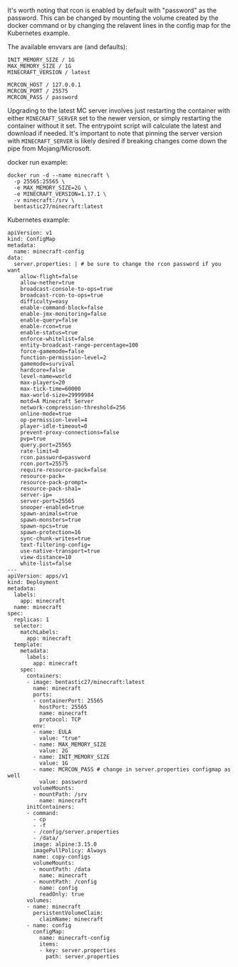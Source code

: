 It's worth noting that rcon is enabled by default with "password" as the password. This can be changed by mounting the volume created by the docker command or by changing the relavent lines in the config map for the Kubernetes example.

The available envvars are (and defaults):

```
INIT_MEMORY_SIZE / 1G
MAX_MEMORY_SIZE / 1G
MINECRAFT_VERSION / latest

MCRCON_HOST / 127.0.0.1
MCRCON_PORT / 25575
MCRCON_PASS / password
```

Upgrading to the latest MC server involves just restarting the container with either `MINECRAFT_SERVER` set to the newer version, or simply restarting the container without it set. The entrypoint script will calculate the latest and download if needed. It's important to note that pinning the server version with `MINECRAFT_SERVER` is likely desired if breaking changes come down the pipe from Mojang/Microsoft.

docker run example:

```
docker run -d --name minecraft \
  -p 25565:25565 \
  -e MAX_MEMORY_SIZE=2G \
  -e MINECRAFT_VERSION=1.17.1 \
  -v minecraft:/srv \
  bentastic27/minecraft:latest
```

Kubernetes example:

```
apiVersion: v1
kind: ConfigMap
metadata:
  name: minecraft-config
data:
  server.properties: | # be sure to change the rcon password if you want
    allow-flight=false
    allow-nether=true
    broadcast-console-to-ops=true
    broadcast-rcon-to-ops=true
    difficulty=easy
    enable-command-block=false
    enable-jmx-monitoring=false
    enable-query=false
    enable-rcon=true
    enable-status=true
    enforce-whitelist=false
    entity-broadcast-range-percentage=100
    force-gamemode=false
    function-permission-level=2
    gamemode=survival
    hardcore=false
    level-name=world
    max-players=20
    max-tick-time=60000
    max-world-size=29999984
    motd=A Minecraft Server
    network-compression-threshold=256
    online-mode=true
    op-permission-level=4
    player-idle-timeout=0
    prevent-proxy-connections=false
    pvp=true
    query.port=25565
    rate-limit=0
    rcon.password=password
    rcon.port=25575
    require-resource-pack=false
    resource-pack=
    resource-pack-prompt=
    resource-pack-sha1=
    server-ip=
    server-port=25565
    snooper-enabled=true
    spawn-animals=true
    spawn-monsters=true
    spawn-npcs=true
    spawn-protection=16
    sync-chunk-writes=true
    text-filtering-config=
    use-native-transport=true
    view-distance=10
    white-list=false
---
apiVersion: apps/v1
kind: Deployment
metadata:
  labels:
    app: minecraft
  name: minecraft
spec:
  replicas: 1
  selector:
    matchLabels:
      app: minecraft
  template:
    metadata:
      labels:
        app: minecraft
    spec:
      containers:
      - image: bentastic27/minecraft:latest
        name: minecraft
        ports:
        - containerPort: 25565
          hostPort: 25565
          name: minecraft
          protocol: TCP
        env:
        - name: EULA
          value: "true"
        - name: MAX_MEMORY_SIZE
          value: 2G
        - name: INIT_MEMORY_SIZE
          value: 1G
        - name: MCRCON_PASS # change in server.properties configmap as well
          value: password
        volumeMounts:
        - mountPath: /srv
          name: minecraft
      initContainers:
      - command:
        - cp
        - -f
        - /config/server.properties
        - /data/
        image: alpine:3.15.0
        imagePullPolicy: Always
        name: copy-configs
        volumeMounts:
        - mountPath: /data
          name: minecraft
        - mountPath: /config
          name: config
          readOnly: true
      volumes:
      - name: minecraft
        persistentVolumeClaim:
          claimName: minecraft
      - name: config
        configMap:
          name: minecraft-config
          items:
          - key: server.properties
            path: server.properties
```
